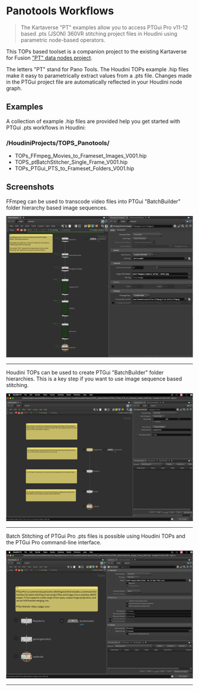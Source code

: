 # Panotools Workflows

> The Kartaverse "PT" examples allow you to access PTGui Pro v11-12 based .pts (JSON) 360VR stitching project files in Houdini using parametric node-based operators.

This TOPs based toolset is a companion project to the existing Kartaverse for Fusion ["PT" data nodes project](https://kartaverse.github.io/PT-Data-Nodes-Docs/).

The letters "PT" stand for Pano Tools. The Houdini TOPs example .hip files make it easy to parametrically extract values from a .pts file. Changes made in the PTGui project file are automatically reflected in your Houdini node graph.

## Examples

A collection of example .hip files are provided help you get started with PTGui .pts workflows in Houdini:

### /HoudiniProjects/TOPS_Panotools/
- TOPs_FFmpeg_Movies_to_Frameset_Images_V001.hip
- TOPS_ptBatchStitcher_Single_Frame_V001.hip
- TOPs_PTGui_PTS_to_Frameset_Folders_V001.hip

## Screenshots

FFmpeg can be used to transcode video files into PTGui "BatchBuilder" folder hierarchy based image sequences.

![PTS to Folders](Images/panotools-movies-to-frameset-images.png)

* * *

Houdini TOPs can be used to create PTGui "BatchBuilder" folder hierarchies. This is a key step if you want to use image sequence based stitching.

![PTS to Folders](Images/panotools-batch-builder-folders.png)

* * *

Batch Stitching of PTGui Pro .pts files is possible using Houdini TOPs and the PTGui Pro command-line interface.

![Batch Stitch](Images/panotools-batch-stitch.png)

* * *